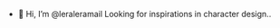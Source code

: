 - 👋 Hi, I’m @leraleramail
Looking for inspirations in character design..

<!---
leraleramail/leraleramail is a ✨ special ✨ repository because its `README.md` (this file) appears on your GitHub profile.
You can click the Preview link to take a look at your changes.
--->
